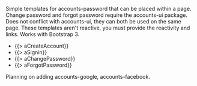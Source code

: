 Simple templates for accounts-password that can be placed within a page.  Change password and forgot password require the accounts-ui package.  Does not conflict with accounts-ui, they can both be used on the same page.  These templates aren't reactive, you must provide the reactivity and links.  Works with Bootstrap 3.

* {{> aCreateAccount}}
* {{> aSignin}}
* {{> aChangePassword}}
* {{> aForgotPassword}}

Planning on adding accounts-google, accounts-facebook.